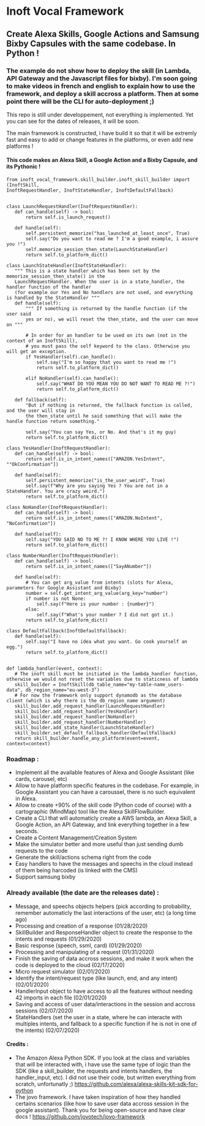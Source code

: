 # Inoft Vocal Framework
 ## Create Alexa Skills, Google Actions and Samsung Bixby Capsules with the same codebase. In Python !
 
 ### The example do not show how to deploy the skill (in Lambda, API Gateway and the Javascript files for bixby). I'm soon going to make videos in french and english to explain how to use the framework, and deploy a skill accross a platform. Then at some point there will be the CLI for auto-deployment ;)
 
 This repo is still under developpement, not everything is implemented. Yet you can see for the dates of releases, it will be soon.
 
 The main framework is constructed, i have build it so that it will be extremly fast and easy to add or change features in the platforms, or even add new platforms !
 
 #### This code makes an Alexa Skill, a Google Action and a Bixby Capsule, and its Pythonic !
 
 ```
from inoft_vocal_framework.skill_builder.inoft_skill_builder import (InoftSkill,
InoftRequestHandler, InoftStateHandler, InoftDefaultFallback)


class LaunchRequestHandler(InoftRequestHandler):
    def can_handle(self) -> bool:
        return self.is_launch_request()

    def handle(self):
        self.persistent_memorize("has_launched_at_least_once", True)
        self.say("Do you want to read me ? I'm a good example, i assure you !")
        self.memorize_session_then_state(LaunchStateHandler)
        return self.to_platform_dict()

class LaunchStateHandler(InoftStateHandler):
    """ This is a state handler which has been set by the memorize_session_then_state() in the
    LaunchRequestHandler. When the user is in a state_handler, the handler function of the handler
    (for example our Yes and No handlers are not used, and everything is handled by the StateHandler """
    def handle(self):
        """ If something is returned by the handle function (if the user said
        yes or no), we will reset the then_state, and the user can move on """

        # In order for an handler to be used on its own (not in the context of an InoftSkill),
        # you must pass the self keyword to the class. Otherwise you will get an exception.
        if YesHandler(self).can_handle():
            self.say("I'm so happy that you want to read me !")
            return self.to_platform_dict()

        elif NoHandler(self).can_handle():
            self.say("WHAT DO YOU MEAN YOU DO NOT WANT TO READ ME ?!")
            return self.to_platform_dict()

    def fallback(self):
        "But if nothing is returned, the fallback function is called, and the user will stay in
        the then_state until he said something that will make the handle function return something."

        self.say("You can say Yes, or No. And that's it my guy)
        return self.to_platform_dict()

class YesHandler(InoftRequestHandler):
    def can_handle(self) -> bool:
        return self.is_in_intent_names(["AMAZON.YesIntent", ""OkConfirmation"])

    def handle(self):
        self.persistent_memorize("is_the_user_weird", True)
        self.say(f"Why are you saying Yes ? You are not in a StateHandler. You are crazy weird.")
        return self.to_platform_dict()

class NoHandler(InoftRequestHandler):
    def can_handle(self) -> bool:
        return self.is_in_intent_names(["AMAZON.NoIntent", "NoConfirmation"])

    def handle(self):
        self.say("YOU SAID NO TO ME ?! I KNOW WHERE YOU LIVE !")
        return self.to_platform_dict()

class NumberHandler(InoftRequestHandler):
    def can_handle(self) -> bool:
        return self.is_in_intent_names(["SayANumber"])

    def handle(self):
        # You can get arg_value from intents (slots for Alexa, parameters for Google Assistant and Bixby)
        number = self.get_intent_arg_value(arg_key="number")
        if number is not None:
            self.say(f"Here is your number : {number}")
        else:
            self.say(f"What's your number ? I did not got it.)
        return self.to_platform_dict()

class DefaultFallback(InoftDefaultFallback):
    def handle(self):
        self.say("I have no idea what you want. Go cook yourself an egg.")
        return self.to_platform_dict()


def lambda_handler(event, context):
    # The inoft skill must be initiated in the lambda_handler function, otherwise we would not reset the variables due to staticness of lambda
    skill_builder = InoftSkill(db_table_name="my-table-name_users-data", db_region_name="eu-west-3")
    # For now the framework only support dynamodb as the database client (which is why there is the db_region_name argument)
    skill_builder.add_request_handler(LaunchRequestHandler)
    skill_builder.add_request_handler(YesHandler)
    skill_builder.add_request_handler(NoHandler)
    skill_builder.add_request_handler(NumberHandler)
    skill_builder.add_state_handler(LaunchStateHandler)
    skill_builder.set_default_fallback_handler(DefaultFallback)
    return skill_builder.handle_any_platform(event=event, context=context)
```
 
 ### Roadmap :
 - Implement all the available features of Alexa and Google Assistant (like cards, carousel, etc)
 - Allow to have platform specific features in the codebase. For example, in Google Assistant you can have a caroussel, there is no such equivalent in Alexa.
 - Allow to create +90% of the skill code (Python code of course) with a cartographic (MindMap) tool like the Alexa SkillFlowBuilder.
 - Create a CLI that will automaticly create a AWS lambda, an Alexa Skill, a Google Action, an API Gateway, and link everything together in a few seconds.
 - Create a Content Management/Creation System
 - Make the simulator better and more useful than just sending dumb requests to the code
 - Generate the skill/actions schema right from the code
 - Easy handlers to have the messages and speechs in the cloud instead of them being harcoded (is linked with the CMS)
 - Support samsung bixby
 
 ### Already available (the date are the releases date) :
 - Message, and speechs objects helpers (pick according to probability, remember automaticly the last interactions of the user, etc) (a long time ago)
 - Processing and creation of a response (01/28/2020)
 - SkillBuilder and ResponseHandler object to create the response to the intents and requests (01/29/2020)
 - Basic response (speech, ssml, card) (01/29/2020)
 - Processing and manipulating of a request (01/31/2020)
  - Finish the saving of data accross sessions, and make it work when the code is deployed to the cloud (02/17/2020)
 - Micro request simulator (02/01/2020)
 - Identify the intent/request type (like launch, end, and any intent) (02/01/2020)
 - HandlerInput object to have access to all the features without needing 42 imports in each file (02/01/2020)
 - Saving and access of user data/interactions in the session and accross sessions (02/07/2020)
 - StateHandlers (set the user in a state, where he can interacte with multiples intents, and fallback to a specific function if he is not in one of the intents) (02/07/2020)
 
 #### Credits :
 - The Amazon Alexa Python SDK. If you look at the class and variables that will be interacted with, i have use the same type of logic than the SDK (like a skill_builder, the requests and intents handlers, the handler_input, etc). I did not use their code, but written everything from scratch, unfortunatly ;) https://github.com/alexa/alexa-skills-kit-sdk-for-python
 - The jovo framework. I have taken inspiration of how they handled certains scenarios (like how to save user data accross session in the google assistant). Thank you for being open-source and have clear docs ! https://github.com/jovotech/jovo-framework
